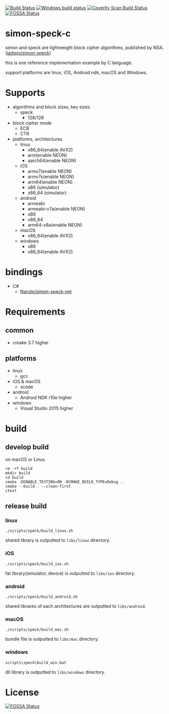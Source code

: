 [![Build Status](https://travis-ci.org/Naruto/simon-speck-c.svg?branch=develop)](https://travis-ci.org/Naruto/simon-speck-c?branch=develop)
[![Windows build status](https://ci.appveyor.com/api/projects/status/niji0dd7q1euolvk?svg=true)](https://ci.appveyor.com/project/Naruto/simon-speck)
[![Coverity Scan Build Status](https://scan.coverity.com/projects/10443/badge.svg)](https://scan.coverity.com/projects/10443)
[![FOSSA Status](https://app.fossa.io/api/projects/git%2Bhttps%3A%2F%2Fgithub.com%2FNaruto%2Fsimon-speck-c.svg?type=shield)](https://app.fossa.io/projects/git%2Bhttps%3A%2F%2Fgithub.com%2FNaruto%2Fsimon-speck-c?ref=badge_shield)

# simon-speck-c
simon and speck are lightweight block cipher algorithms, published by NSA.([iadgov/simon-speck](https://github.com/iadgov/simon-speck))

this is one reference implementation example by C language.

support platforms are linux, iOS, Android ndk, macOS and Windows.

# Supports

- algorithms and block sizes, key sizes
    - speck
        - 128/128
- block cipher mode
    - ECB
    - CTR
- platforms, architectures
    - linux
        - x86_64(enable AVX2)
        - arm(enable NEON)
        - aarch64(enable NEON)
    - iOS
        - armv7(enable NEON)
        - armv7s(enable NEON)
        - arm64(enable NEON)
        - x86 (simulator)
        - x86_64 (simulator)
    - android
        - armeabi
        - armeabi-v7a(enable NEON)
        - x86
        - x86_64
        - arm64-v8a(enable NEON)
    - macOS
        - x86_64(enable AVX2)
    - windows
        - x86
        - x86_64(enable AVX2)

# bindings

- C#
    - [Naruto/simon-speck-net](https://github.com/Naruto/simon-speck-net)

# Requirements
## common

- cmake 3.7 higher

## platforms

- linux
    - gcc
- iOS & macOS
    - xcode
- android
    - Android NDK r10e higher
- windows
    - Visual Studio 2015 higher

# build
## develop build

on macOS or Linux.

```
rm -rf build
mkdir build
cd build
cmake -DENABLE_TESTING=ON -DCMAKE_BUILD_TYPE=Debug ..
cmake --build . --clean-first
ctest
```

## release build
### linux

```
./scripts/speck/build_linux.sh
```

shared library is outputted to `libs/linux` directory.

### iOS

```
./scripts/speck/build_ios.sh
```

fat library(simulator, device) is outputted to `libs/ios` directory.

### android

```
./scripts/speck/build_android.sh
```

shared librares of each architectures are outputted to `libs/android`.

### macOS

```
./scripts/speck/build_mac.sh
```

bundle file is outputted to `libs/mac` directory.

### windows

```
scripts\speck\build_win.bat
```

dll library is outputted to `libs/windows` directory.

# License
[![FOSSA Status](https://app.fossa.io/api/projects/git%2Bhttps%3A%2F%2Fgithub.com%2FNaruto%2Fsimon-speck-c.svg?type=large)](https://app.fossa.io/projects/git%2Bhttps%3A%2F%2Fgithub.com%2FNaruto%2Fsimon-speck-c?ref=badge_large)
